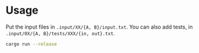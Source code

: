 # Usage

Put the input files in `.input/XX/{A, B}/input.txt`.
You can also add tests, in `.input/0X/{A, B}/tests/XXX/{in, out}.txt`.

```sh
cargo run --release
```

